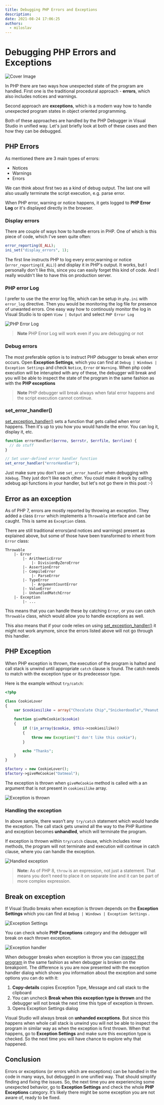 ```yaml
---
title: Debugging PHP Errors and Exceptions
description: 
date: 2021-08-24 17:06:25
authors:
  - miloslav
---
```


# Debugging PHP Errors and Exceptions

![Cover Image](imgs/exception.png)

In PHP there are two ways how unexpected state of the program are handled. First one is the traditional procedural approach - **errors**, which also includes notices and warnings. 

<!-- more -->

Second approach are **exceptions**, which is a modern way how to handle unexpected program states in object oriented programming.

Both of these approaches are handled by the PHP Debugger in Visual Studio in unified way. Let's just briefly look at both of these cases and then how they can be debugged.

## PHP Errors

As mentioned there are 3 main types of errors: 
 - Notices
 - Warnings
 - Errors 

We can think about first two as a kind of debug output. The last one will also usually terminate the script execution, e.g. parse error. 

When PHP error, warning or notice happens, it gets logged to **PHP Error Log** or it's displayed directly in the browser. 

### Display errors

There are couple of ways how to handle errors in PHP. One of which is this piece of code, which I've seen quite often:

```php
error_reporting(E_ALL);
ini_set("display_errors", 1);
```

The first line instructs PHP to log every error,warning or notice (`error_reporting(E_ALL)`) and display it in PHP's output. It works, but I personally don't like this, since you can easily forget this kind of code. And I really wouldn't like to have this on production server.

### PHP error Log

I prefer to use the the error log file, which can be setup in `php.ini` with `error_log` directive. Then you would be monitoring the log file for presence of unwanted errors. One easy way how to continously monitor the log in Visual Studio is to open `View | Output` and select `PHP Error Log`

![PHP Error Log](https://docs.devsense.com/content_docs/vs/debugging/imgs/output-php-error-log.png)

> **Note** PHP Error Log will work even if you are debugging or not

### Debug errors

The most preferable option is to instruct PHP debugger to break when error occurs. Open **Exception Settings**, which you can find at `Debug | Windows | Exception Settings` and check `Notice`, `Error` or `Warning`.  When php code execution will be interupted with any of these, the debugger will break and you will be able to inspect the state of the program in the same fashion as with the **PHP exceptions**

> **Note** PHP debugger will break always when fatal error happens and the script execution cannot continue.

### set_error_handler()

[set_exception_handler()](https://www.php.net/manual/en/function.set-error-handler.php) sets a function that gets called when error happens. Then it's up to you how you would handle the error. You can log it, display it, etc. 

```php
function errorHandler($errno, $errstr, $errfile, $errline) {
  // do stuff
}

// Set user-defined error handler function
set_error_handler("errorHandler");
```

Just make sure you don't use `set_error_handler` when debugging with `Xdebug`. They just don't like each other. You could make it work by calling xdebug api functions in your handler, but let's not go there in this post :-)

## Error as an exception

As of PHP 7, errors are mostly reported by throwing an exception. They added a class `Error` which implements a `Throwable` interface and can be caught. This is same as `Exception` class.

There are still traditional errors(and notices and warnings) present as explained above, but some of those have been transformed to inherit from `Error` class:

```nohighlight
Throwable
    |- Error
        |- ArithmeticError
            |- DivisionByZeroError
        |- AssertionError
        |- CompileError
            |- ParseError
        |- TypeError
            |- ArgumentCountError 
        |- ValueError
        |- UnhandledMatchError
    |- Exception
        |- ...
```

This means that you can handle these by catching `Error`, or you can catch `Throwable` class, which would allow you to handle exceptions as well.

This also means that if your code relies on using [set_exception_handler()](https://www.php.net/manual/en/function.set-error-handler.php) it might not work anymore, since the errors listed above will not go through this handler.


## PHP Exception

When PHP exception is thrown, the execution of the program is halted and call stack is unwind until appropriate `catch` clause is found. The catch needs to match with the exception type or its predecessor type. 

Here is the example without `try/catch`:

```php
<?php

Class CookieLover
{
    var $cookiesilike = array("Chocolate Chip","Snickerdoodle","Peanut Butter");

    function giveMeCookie($cookie)
    {
        if (!in_array($cookie, $this->cookiesilike))
        {
            throw new Exception("I don't like this cookie");
        }

        echo "Thanks";
    }
}

$factory = new CookieLover();
$factory->giveMeCookie("Oatmeal");

```

The exception is thrown when `giveMeCookie` method is called with a an argument that is not present in `cookiesilike` array.

![Exception is thrown](imgs/exception-thrown.png)

### Handling the exception

In above sample, there wasn’t any` try/catch` statement which would handle the exception. The call stack gets unwind all the way to the PHP Runtime and exception becomes **unhandled**, which will terminate the program.

If exception is thrown within `try/catch` clause, which includes inner methods, the program will not terminate and execution will continue in catch clause, where you can handle the exception. 

![Handled exception](imgs/exception-obj.png)

>	**Note:** As of PHP 8, `throw` is an expression, not just a statement. That means you don’t need to place it on separate line and it can be part of more complex expression.

## Break on exception

If Visual Studio breaks when exception is thrown depends on the **Exception Settings** which you can find at `Debug | Windows | Exception Settings` .

![Exception Settings](https://docs.devsense.com/content_docs/vs/debugging/imgs/exceptions-settings.png)

You can check whole **PHP Exceptions** category and the debugger will break on each thrown exception. 

![Exception handler](imgs/exception-handler.png)

When debugger breaks when exception is throw you can [inspect the program](https://docs.devsense.com/en/vs/debugging/inspecting-data) in the same fashion as when debugger is broken on the breakpoint. The difference is you are now presented with the exception handler dialog which shows you information about the exception and some options you can do with it:

1.	**Copy-details** copies Exception Type, Message and call stack to the clipboard
2.	You can uncheck **Break when this exception type is thrown** and the debugger will not break the next time this type of exception is thrown. 
3.	Opens Exception Settings dialog

Visual Studio will always break on **unhanded exceptions**. But since this happens when whole call stack is unwind you will not be able to inspect the program in similar way as when the exception is first thrown. When that happens, go to **Exception Settings** and make sure this exception type is checked. So the next time you will have chance to explore why that happened.

## Conclusion

Errors or exceptions (or errors which are exceptions) can be handled in the code in many ways, but debugged in one unified way. That should simplify finding and fixing the issues. So, the next time you are experiencing some unexpected behavior, go to **Exception Settings** and check the whole **PHP Exceptions** category. It’s likely there might be some exception you are not aware of, ready to be fixed.
